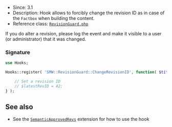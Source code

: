 * Since: 3.1
* Description: Hook allows to forcibly change the revision ID as in case of the `Factbox` when building the content.
* Reference class: [`RevisionGuard.php`][RevisionGuard.php]

If you do alter a revision, please log the event and make it visible to a user (or administrator) that it was changed.

### Signature

```php
use Hooks;

Hooks::register( 'SMW::RevisionGuard::ChangeRevisionID', function( $title, &$latestRevID ) {

	// Set a revision ID
	// $latestRevID = 42;
} );
```

## See also

- See the [`SemanticApprovedRevs`](https://github.com/SemanticMediaWiki/SemanticApprovedRevs) extension for how to use the hook

[RevisionGuard.php]:https://github.com/SemanticMediaWiki/SemanticMediaWiki/blob/master/src/MediaWiki/RevisionGuard.php